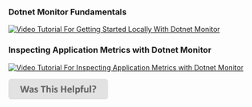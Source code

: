 
### Dotnet Monitor Fundamentals
[![Video Tutorial For Getting Started Locally With Dotnet Monitor](https://i.ytimg.com/vi/pG0t19bEYJw/hq720.jpg)](https://www.youtube.com/watch?v=pG0t19bEYJw)

### Inspecting Application Metrics with Dotnet Monitor
[![Video Tutorial For Inspecting Application Metrics with Dotnet Monitor](https://i.ytimg.com/vi/hbgPvjTJSLY/hq720.jpg)](https://www.youtube.com/watch?v=hbgPvjTJSLY)

[<img src=/images/WasThisHelpful.png width="200"/>](https://www.research.net/r/DGDQWXH?src={videos-and-tutorials})

